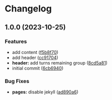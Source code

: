 # Changelog

## 1.0.0 (2023-10-25)


### Features

* add content ([f5b8f70](https://github.com/gyoge0/market-malarkey/commit/f5b8f70126928f9af2d9e15fd9b253d0a8229d3e))
* add header ([cc91704](https://github.com/gyoge0/market-malarkey/commit/cc917042a05a022107b656f8d1479275f3dbede5))
* **header:** add turns remaining group ([8cd5a81](https://github.com/gyoge0/market-malarkey/commit/8cd5a81d846472db66c3166242d7bb896df4f944))
* initial commit ([6cb6940](https://github.com/gyoge0/market-malarkey/commit/6cb6940f7cdff61a102030730362a44925346e4f))


### Bug Fixes

* **pages:** disable jekyll ([ad890a6](https://github.com/gyoge0/market-malarkey/commit/ad890a6b8bf7b7cbd4afbe4a7f0af37fc2ce6c6f))
